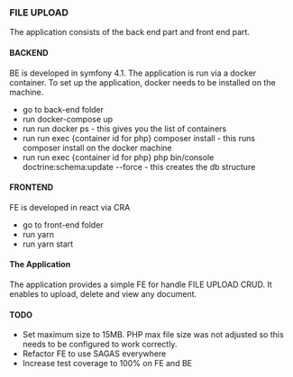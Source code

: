 ### FILE UPLOAD

The application consists of the back end part and front end part.

#### BACKEND
BE is developed in symfony 4.1. The application is run via a docker container. To set up the application, docker needs to be installed on the machine.

- go to back-end folder
- run docker-compose up
- run run docker ps - this gives you the list of containers
- run run exec {container id for php} composer install - this runs composer install on the docker machine
- run run exec {container id for php} php bin/console doctrine:schema:update --force - this creates the db structure

#### FRONTEND
FE is developed in react via CRA

- go to front-end folder
- run yarn 
- run yarn start

#### The Application

The application provides a simple FE for handle FILE UPLOAD CRUD. It enables to upload, delete and view any document.

#### TODO
 - Set maximum size to 15MB. PHP max file size was not adjusted so this needs to be configured to work correctly.
 - Refactor FE to use SAGAS everywhere
 - Increase test coverage to 100% on FE and BE

